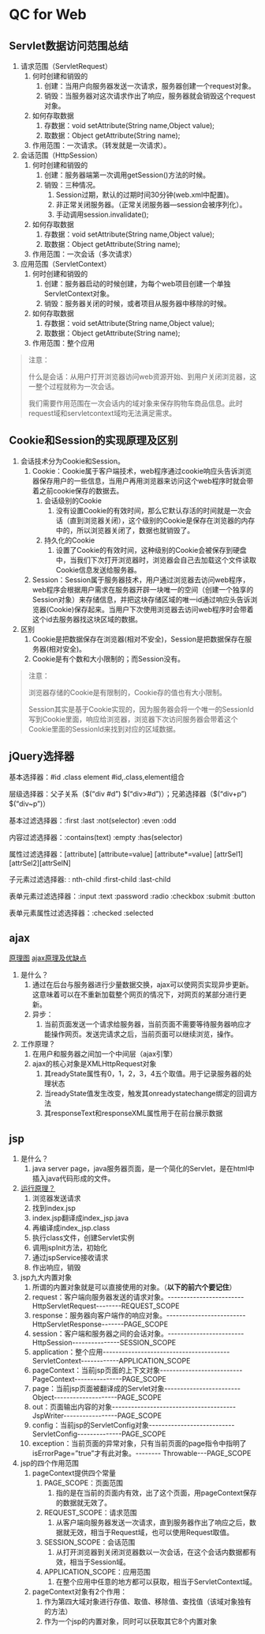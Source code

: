 # QC for Web
## Servlet数据访问范围总结
1. 请求范围（ServletRequest）
	1. 何时创建和销毁的
		1. 创建：当用户向服务器发送一次请求，服务器创建一个request对象。
		2. 销毁：当服务器对这次请求作出了响应，服务器就会销毁这个request对象。
	2. 如何存取数据
		1. 存数据：void setAttribute(String name,Object value);
		2. 取数据：Object getAttribute(String name);
	3. 作用范围：一次请求。（转发就是一次请求）。
2. 会话范围（HttpSession）
	1. 何时创建和销毁的
		1. 创建：服务器端第一次调用getSession()方法的时候。
		2. 销毁：三种情况。
			1. Session过期，默认的过期时间30分钟(web.xml中配置)。
			2. 非正常关闭服务器。（正常关闭服务器—session会被序列化）。
			3. 手动调用session.invalidate();
	2. 如何存取数据
		1. 存数据：void setAttribute(String name,Object value);
		2. 取数据：Object getAttribute(String name);
	3. 作用范围：一次会话（多次请求）
3. 应用范围（ServletContext）
	1. 何时创建和销毁的
		1. 创建：服务器启动的时候创建，为每个web项目创建一个单独ServletContext对象。 
		2. 销毁：服务器关闭的时候，或者项目从服务器中移除的时候。
	2. 如何存取数据
		1. 存数据：void setAttribute(String name,Object value);
		2. 取数据：Object getAttribute(String name);
	3. 作用范围：整个应用

> 注意：
> 
> 什么是会话：从用户打开浏览器访问web资源开始、到用户关闭浏览器，这一整个过程就称为一次会话。
> 
> 我们需要作用范围在一次会话内的域对象来保存购物车商品信息。此时request域和servletcontext域均无法满足需求。

## Cookie和Session的实现原理及区别
1. 会话技术分为Cookie和Session。
	1. Cookie：Cookie属于客户端技术，web程序通过cookie响应头告诉浏览器保存用户的一些信息，当用户再用浏览器来访问这个web程序时就会带着之前cookie保存的数据去。
		1. 会话级别的Cookie
			1. 没有设置Cookie的有效时间，那么它默认存活的时间就是一次会话（直到浏览器关闭），这个级别的Cookie是保存在浏览器的内存中的，所以浏览器关闭了，数据也就销毁了。
		2. 持久化的Cookie
			1. 设置了Cookie的有效时间，这种级别的Cookie会被保存到硬盘中，当我们下次打开浏览器时，浏览器会自己去加载这个文件读取Cookie信息发送给服务器。
	2. Session：Session属于服务器技术，用户通过浏览器去访问web程序，web程序会根据用户需求在服务器开辟一块唯一的空间（创建一个独享的Session对象）来存储信息，并把这块存储区域的唯一id通过响应头告诉浏览器(Cookie)保存起来。当用户下次使用浏览器去访问web程序时会带着这个id去服务器找这块区域的数据。
2. 区别
	1. Cookie是把数据保存在浏览器(相对不安全)，Session是把数据保存在服务器(相对安全)。
	2. Cookie是有个数和大小限制的；而Session没有。

> 注意：
> 
> 浏览器存储的Cookie是有限制的，Cookie存的值也有大小限制。
> 
> Session其实是基于Cookie实现的，因为服务器会将一个唯一的SessionId写到Cookie里面，响应给浏览器，浏览器下次访问服务器会带着这个Cookie里面的SessionId来找到对应的区域数据。

## jQuery选择器
基本选择器：#id  .class  element  #id,.class,element组合

层级选择器：父子关系（$(“div #d”)   $(“div>#d”)）；兄弟选择器（$(“div+p”)  $(“div~p”)）

基本过滤选择器：:first    :last      :not(selector)      :even     :odd 

内容过滤选择器：:contains(text)   :empty    :has(selector) 

属性过滤选择器：[attribute]    [attribute=value]    [attribute*=value]     [attrSel1][attrSel2][attrSelN] 

子元素过滤选择器:	: nth-child  	:first-child 	:last-child 

表单元素过滤选择器：:input     :text     :password     :radio     :checkbox     :submit     :button 

表单元素属性过滤选择器：:checked   :selected 

## ajax
[原理图](http://www.jb51.net/article/90528.htm)
[ajax原理及优缺点](http://www.cnblogs.com/SanMaoSpace/archive/2013/06/15/3137180.html)
1. 是什么？
	1. 通过在后台与服务器进行少量数据交换，ajax可以使网页实现异步更新。这意味着可以在不重新加载整个网页的情况下，对网页的某部分进行更新。
	2. 异步：
		1. 当前页面发送一个请求给服务器，当前页面不需要等待服务器响应才能操作网页。发送完请求之后，当前页面可以继续浏览，操作。
2. 工作原理？
	1. 在用户和服务器之间加一个中间层（ajax引擎）
	1. ajax的核心对象是XMLHttpRequest对象
		1. 其readyState属性有0，1，2，3，4五个取值。用于记录服务器的处理状态
		2. 当readyState值发生改变，触发其onreadystatechange绑定的回调方法
		3. 其responseText和responseXML属性用于在前台展示数据

## jsp
1. 是什么？
	1. java server page，java服务器页面，是一个简化的Servlet，是在html中插入java代码形成的文件。
2. [运行原理？](http://blog.csdn.net/oncealong/article/details/51393266)
	1. 浏览器发送请求
	2. 找到index.jsp
	3. index.jsp翻译成index_jsp.java
	4. 再编译成index_jsp.class
	5. 执行class文件，创建Servlet实例
	6. 调用jspInit方法，初始化
	7. 通过jspService接收请求
	8. 作出响应，销毁
3. jsp九大内置对象
	1. 所谓的内置对象就是可以直接使用的对象。（**以下的前六个要记住**）
	2. request：客户端向服务器发送的请求对象。------------------------HttpServletRequest--------REQUEST_SCOPE
	3. response：服务器向客户端作的响应对象。-------------------------HttpServletResponse-------PAGE_SCOPE
	4. session：客户端和服务器之间的会话对象。------------------------HttpSession---------------SESSION_SCOPE
	5. application：整个应用----------------------------------------ServletContext------------APPLICATION_SCOPE
	6. pageContext：当前jsp页面的上下文对象--------------------------PageContext---------------PAGE_SCOPE
	7. page：当前jsp页面被翻译成的Servlet对象------------------------Object--------------------PAGE_SCOPE
	8. out：页面输出内容的对象---------------------------------------JspWriter-----------------PAGE_SCOPE
	9. config：当前jsp的ServletConfig对象---------------------------ServletConfig--------------PAGE_SCOPE
	10. exception：当前页面的异常对象，只有当前页面的page指令中指明了isErrorPage=”true”才有此对象。-------- Throwable---PAGE_SCOPE
4. jsp的四个作用范围
	1. pageContext提供四个常量
		1. PAGE_SCOPE：页面范围
			1. 指的是在当前的页面内有效，出了这个页面，用pageContext保存的数据就无效了。
		2. REQUEST_SCOPE：请求范围
			1. 从客户端向服务器发送一次请求，直到服务器作出了响应之后，数据就无效，相当于Request域，也可以使用Request取值。
		3. SESSION_SCOPE：会话范围
			1. 从打开浏览器到关闭浏览器数以一次会话，在这个会话内数据都有效，相当于Session域。
		4. APPLICATION_SCOPE：应用范围
			1. 在整个应用中任意的地方都可以获取，相当于ServletContext域。
	2. pageContext对象有2个作用：
		1. 作为第四大域对象进行存值、取值、移除值、查找值（该域对象独有的方法）
		2. 作为一个jsp的内置对象，同时可以获取其它8个内置对象